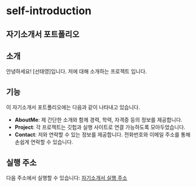 # self-introduction 
## 자기소개서 포트폴리오

## 소개
안녕하세요! [선태영]입니다. 저에 대해 소개하는 프로젝트 입니다.

## 기능
이 자기소개서 포트폴리오에는 다음과 같이 나타내고 있습니다.
- **AboutMe**: 제 간단한 소개와 함께 경력, 학력, 자격증 등의 정보를 제공합니다.
- **Project**: 각 프로젝트는 깃헙과 실행 사이트로 연결 가능하도록 모아두었습니다.
- **Contact**: 저와 연락할 수 있는 정보를 제공합니다. 전화번호와 이메일 주소를 통해 손쉽게 연락할 수 있습니다.

## 실행 주소
다음 주소에서 실행할 수 있습니다: [자기소개서 실행 주소]()